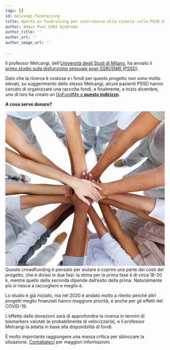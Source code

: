 ```yaml
---
tags: []
id: melcangi-fundraising
title: Aperto un fundraising per contribuire alla ricerca sulla PSSD di Melcangi
author: Admin Post SSRI Syndrome
author_title: ''
author_url: ''
author_image_url: ''

---
```

Il professor Melcangi, dell’[Università degli Studi di Milano](http://eng.disfeb.unimi.it/ecm/home/research/research-labs/laboratory-of-neuroendocrinology), ha avviato il [primo studio sulla disfunzione sessuale post-SSRI/SNRI (PSSD)](https://postssrisyndrome.org/melcangi-pssd-research-project-started/).

Dato che la ricerca è costosa e i fondi per questo progetto non sono molto elevati, su suggerimento dello stesso Melcangi, alcuni pazienti PSSD hanno cercato di organizzare una raccolta fondi, e finalmente, a inizio dicembre, uno di loro ha creato un [GoFundMe a **questo indirizzo**](https://www.gofundme.com/f/27l8qmes5c).

**A cosa serve donare?**

![](../img/istock_000008506606large.png)Questo crowdfunding è pensato per aiutare a coprire una parte dei costi del progetto, che è diviso in due fasi: la stima per la prima fase è di circa 18-20 k, mentre quello della seconda dipende dall’esito della prima. Naturalmente più si riesce a raccogliere e meglio è.

Lo studio è già iniziato, ma nel 2020 è andato molto a rilento perché altri progetti meglio finanziati hanno maggiore priorità, e anche per gli effetti del COVID-19.

L’effetto delle donazioni sarà di approfondire la ricerca in termini di biomarkers valutati (e probabilmente di velocizzarla), e il professor Melcangi la adatta in base alla disponibilità di fondi.

È molto importante raggiungere una massa critica per sbloccare la situazione. [Contattateci](https://postssrisyndrome.org/contatti/) per maggiori informazioni.